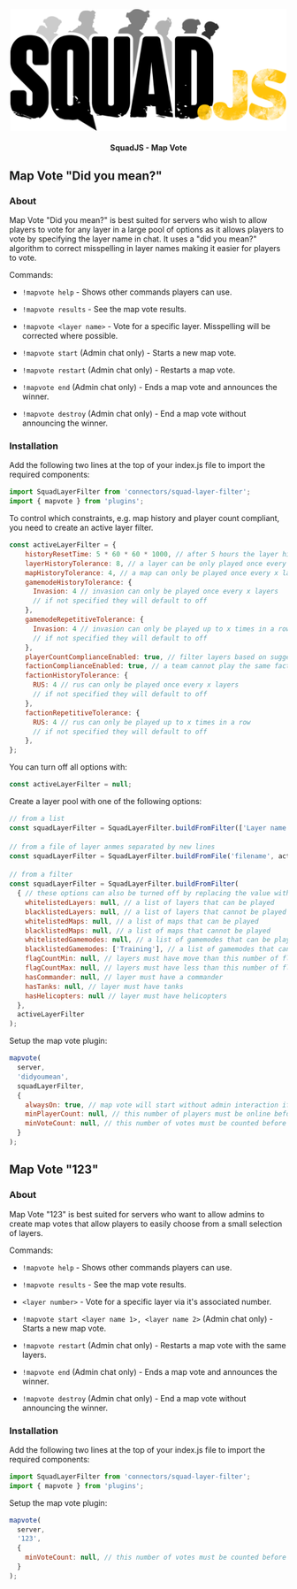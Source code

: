 <div align="center">

<img src="../../assets/squadjs-logo.png" alt="Logo" width="500"/>

#### SquadJS - Map Vote
</div>

## Map Vote "Did you mean?"
### About
Map Vote "Did you mean?" is best suited for servers who wish to allow players to vote for any layer in a large pool of options as it allows players to vote by specifying the layer name in chat. It uses a "did you mean?" algorithm to correct misspelling in layer names making it easier for players to vote.

Commands:
 * `!mapvote help` - Shows other commands players can use.
 * `!mapvote results` - See the map vote results.
 * `!mapvote <layer name>` - Vote for a specific layer. Misspelling will be corrected where possible.
 
 
 * `!mapvote start` (Admin chat only) - Starts a new map vote.
 * `!mapvote restart` (Admin chat only) - Restarts a map vote.
 * `!mapvote end` (Admin chat only) - Ends a map vote and announces the winner.
 * `!mapvote destroy` (Admin chat only) - End a map vote without announcing the winner.

### Installation
Add the following two lines at the top of your index.js file to import the required components:
```js
import SquadLayerFilter from 'connectors/squad-layer-filter';
import { mapvote } from 'plugins';
```

To control which constraints, e.g. map history and player count compliant, you need to create an active layer filter.
```js
const activeLayerFilter = {
    historyResetTime: 5 * 60 * 60 * 1000, // after 5 hours the layer history is ignored. null if off
    layerHistoryTolerance: 8, // a layer can be only played once every x layers. null if off
    mapHistoryTolerance: 4, // a map can only be played once every x layers. null if off
    gamemodeHistoryTolerance: {
      Invasion: 4 // invasion can only be played once every x layers
      // if not specified they will default to off
    },
    gamemodeRepetitiveTolerance: {
      Invasion: 4 // invasion can only be played up to x times in a row
      // if not specified they will default to off
    },
    playerCountComplianceEnabled: true, // filter layers based on suggested player counts if true
    factionComplianceEnabled: true, // a team cannot play the same faction twice in a row
    factionHistoryTolerance: {
      RUS: 4 // rus can only be played once every x layers
      // if not specified they will default to off
    },
    factionRepetitiveTolerance: {
      RUS: 4 // rus can only be played up to x times in a row
      // if not specified they will default to off
    },
};
```

You can turn off all options with:
```js
const activeLayerFilter = null;
```

Create a layer pool with one of the following options:
```js
// from a list
const squadLayerFilter = SquadLayerFilter.buildFromFilter(['Layer name 1', 'layer name 2'], activeLayerFilter);

// from a file of layer anmes separated by new lines
const squadLayerFilter = SquadLayerFilter.buildFromFile('filename', activeLayerFilter);

// from a filter
const squadLayerFilter = SquadLayerFilter.buildFromFilter(
  { // these options can also be turned off by replacing the value with null
    whitelistedLayers: null, // a list of layers that can be played
    blacklistedLayers: null, // a list of layers that cannot be played
    whitelistedMaps: null, // a list of maps that can be played
    blacklistedMaps: null, // a list of maps that cannot be played
    whitelistedGamemodes: null, // a list of gamemodes that can be played
    blacklistedGamemodes: ['Training'], // a list of gamemodes that cannot be played
    flagCountMin: null, // layers must have move than this number of flags
    flagCountMax: null, // layers must have less than this number of flags
    hasCommander: null, // layer must have a commander
    hasTanks: null, // layer must have tanks
    hasHelicopters: null // layer must have helicopters
  },
  activeLayerFilter
);
```

Setup the map vote plugin:
```js
mapvote(
  server, 
  'didyoumean', 
  squadLayerFilter, 
  {
    alwaysOn: true, // map vote will start without admin interaction if true
    minPlayerCount: null, // this number of players must be online before they can vote. null is off
    minVoteCount: null, // this number of votes must be counted before a layer is selected. null is off
  }
);
```

## Map Vote "123"
### About
Map Vote "123" is best suited for servers who want to allow admins to create map votes that allow players to easily choose from a small selection of layers.

Commands:
 * `!mapvote help` - Shows other commands players can use.
 * `!mapvote results` - See the map vote results.
 * `<layer number>` - Vote for a specific layer via it's associated number.
 
 
 * `!mapvote start <layer name 1>, <layer name 2>` (Admin chat only) - Starts a new map vote.
 * `!mapvote restart` (Admin chat only) - Restarts a map vote with the same layers.
 * `!mapvote end` (Admin chat only) - Ends a map vote and announces the winner.
 * `!mapvote destroy` (Admin chat only) - End a map vote without announcing the winner.

### Installation
Add the following two lines at the top of your index.js file to import the required components:
```js
import SquadLayerFilter from 'connectors/squad-layer-filter';
import { mapvote } from 'plugins';
```

Setup the map vote plugin:
```js
mapvote(
  server, 
  '123', 
  {
    minVoteCount: null, // this number of votes must be counted before a layer is selected. null is off
  }
);
```
